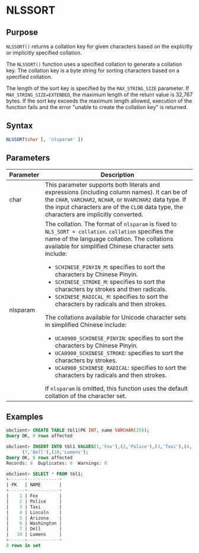 # NLSSORT

## Purpose

`NLSSORT()` returns a collation key for given characters based on the explicitly or implicitly specified collation.

The `NLSSORT()` function uses a specified collation to generate a collation key. The collation key is a byte string for sorting characters based on a specified collation.

The length of the sort key is specified by the `MAX_STRING_SIZE` parameter. If `MAX_STRING_SIZE=EXTENDED`, the maximum length of the return value is 32,767 bytes. If the sort key exceeds the maximum length allowed, execution of the function fails and the error "unable to create the collation key" is returned.

## Syntax

```sql
NLSSORT(char [, 'nlsparam' ])
```

## Parameters

| Parameter | Description |
|----------|------------------------------------------------------------------------------------------------------------------------------------------------------------------------------------------------------------------------------------------------------------------------------------------------------------------------------------------------------------------------------------------------------------------------------------------------------------------------------------------------------------------------------------------------------------------------------------------------------------------------------------------------------------------------------------------------------------------------|
| char | This parameter supports both literals and expressions (including column names). It can be of the `CHAR`, `VARCHAR2`, `NCHAR`, or `NVARCHAR2` data type. If the input characters are of the `CLOB` data type, the characters are implicitly converted.  |
| nlsparam | The collation. The format of `nlsparam` is fixed to `NLS_SORT = collation`. `collation` specifies the name of the language collation. The collations available for simplified Chinese character sets include: <ul><li>`SCHINESE_PINYIN_M`: specifies to sort the characters by Chinese Pinyin.    </li><li> `SCHINESE_STROKE_M`: specifies to sort the characters by strokes and then radicals.    </li><li> `SCHINESE_RADICAL_M`: specifies to sort the characters by radicals and then strokes. </li></ul>     The collations available for Unicode character sets in simplified Chinese include: <ul><li> `UCA0900_SCHINESE_PINYIN`: specifies to sort the characters by Chinese Pinyin.    </li><li> `UCA0900_SCHINESE_STROKE`: specifies to sort the characters by strokes.  </li><li> `UCA0900_SCHINESE_RADICAL`: specifies to sort the characters by radicals and then strokes.  </li></ul>    If `nlsparam` is omitted, this function uses the default collation of the character set.  |

## Examples

```sql
obclient> CREATE TABLE tbl1(PK INT, name VARCHAR(25));
Query OK, 0 rows affected

obclient> INSERT INTO tbl1 VALUES(1,'Fox'),(2,'Police'),(3,'Taxi'),(4,'Lincoln'),(5,'Arizona'),(6,'Washington'),
      (7,'Dell'),(10,'Lumens');
Query OK, 8 rows affected
Records: 8  Duplicates: 0  Warnings: 0

obclient> SELECT * FROM tbl1;
+------+------------+
| PK   | NAME       |
+------+------------+
|    1 | Fox        |
|    2 | Police     |
|    3 | Taxi       |
|    4 | Lincoln    |
|    5 | Arizona    |
|    6 | Washington |
|    7 | Dell       |
|   10 | Lumens     |
+------+------------+
8 rows in set
```
